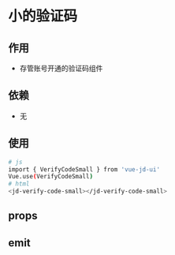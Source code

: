 # 小的验证码

## 作用
- 存管账号开通的验证码组件

## 依赖
- 无

## 使用
```bash
# js
import { VerifyCodeSmall } from 'vue-jd-ui'
Vue.use(VerifyCodeSmall)
# html
<jd-verify-code-small></jd-verify-code-small>
```

## props

## emit
